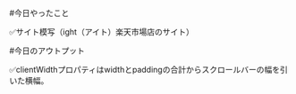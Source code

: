 #今日やったこと

✅サイト模写（ight（アイト）楽天市場店のサイト）

#今日のアウトプット

✅clientWidthプロパティはwidthとpaddingの合計からスクロールバーの幅を引いた横幅。
